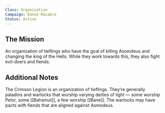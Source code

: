 ```yaml
---
Class: Organization
Campaign: Danse Macabre
Status: Active
---
```

## The Mission

An organization of tieflings who have the goal of killing Asomdeus and changing the king of the Hells. While they work towards this, they also fight evil-doers and fiends.

## Additional Notes

The Crimson Legion is an organization of tieflings. They’re generally paladins and warlocks that worship varying deities of light — some worship Pelor, some [[Bahamut]], a few worship [[Bane]]. The warlocks may have pacts with fiends that are aligned against Asmodeus. 